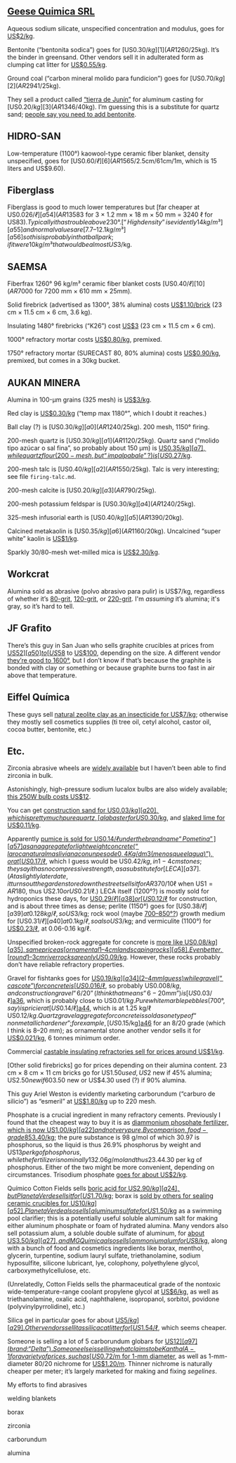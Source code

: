 [Geese Quimica SRL][4]
----------------------

[4]: http://www.geesequimica.com.ar/nosotros.html

Aqueous sodium silicate, unspecified concentration and modulus, goes
for [US$2/kg][0].

[0]: https://articulo.mercadolibre.com.ar/MLA-850465717-silige-silicato-de-sodio-para-moldeo-de-fundicion-_JM

Bentonite (“bentonita sodica”) goes for [US$0.30/kg][1]
(AR$1260/25kg).  It’s the binder in greensand.  Other vendors sell it
in adulterated form as clumping cat litter for [US$0.55/kg][a31].

[a31]: https://articulo.mercadolibre.com.ar/MLA-864265218-piedritas-aglutinantes-x-20-kg-_JM#position=10&search_layout=stack&type=item&tracking_id=a0b69fe7-df0f-4e80-90dd-b3015768d407

[1]: https://articulo.mercadolibre.com.ar/MLA-863007906-bentonita-sodica-natural-para-fundicion-_JM

Ground coal (“carbon mineral molido para fundicion”) goes for
[US$0.70/kg][2] (AR$2941/25kg).

[2]: https://articulo.mercadolibre.com.ar/MLA-863007475-carbon-mineral-molido-para-fundicion-_JM

They sell a product called [“tierra de Junín”][3] for aluminum casting
for [US$0.20/kg][3] (AR$1346/40kg).  I’m guessing this is a substitute
for quartz sand; [people say you need to add bentonite][5].

[3]: https://articulo.mercadolibre.com.ar/MLA-863010960-tierra-de-junin-moldeo-para-fundicion-_JM
[5]: https://foro.metalaficion.com/index.php?topic=9090.15

HIDRO-SAN
---------

Low-temperature (1100°) kaowool-type ceramic fiber blanket, density
unspecified, goes for [US$0.60/ℓ][6] (AR$1565/2.5cm/61cm/1m, which is
15 liters and US$9.60).

[6]: https://articulo.mercadolibre.com.ar/MLA-761438564-manta-fibra-ceramica-1100c-96k-25cmx61cmx1mts-samianto-_JM

Fiberglass
----------

Fiberglass is good to much lower temperatures but [far cheaper at
US$0.026/ℓ][a54] (AR$13583 for 3 × 1.2 mm × 18 m × 50 mm = 3240 ℓ for
US$83).  Typically it has trouble above 230°.  [“High density” is
evidently 14kg/m³][a55] and normal values are [7.7–12.1 kg/m³][a56] so
this is probably in that ballpark; if it were 10 kg/m³ that would be
almost US$3/kg.

[a56]: https://ws680.nist.gov/bees/ProductListFiles/Generic%20Fiberglass.pdf
[a55]: https://articulo.mercadolibre.com.ar/MLA-862991427-2-rollos-lana-de-vidrio-50mm-x-216m2-alta-densidad-durlock-_JM
[a54]: https://articulo.mercadolibre.com.ar/MLA-865375910-3-rollos-de-lana-de-vidrio-50mm-isofox-_JM

SAEMSA
------

Fiberfrax 1260° 96 kg/m³ ceramic fiber blanket costs [US$0.40/ℓ][10]
(AR$7000 for 7200 mm × 610 mm × 25mm).

[10]: https://articulo.mercadolibre.com.ar/MLA-861813774-manta-fibra-ceramica-1-96kgm3-465m2-unifrax-durablanket-_JM

Solid firebrick (advertised as 1300°, 38% alumina) costs
[US$1.10/brick][7] (23 cm × 11.5 cm × 6 cm, 3.6 kg).

[7]: https://articulo.mercadolibre.com.ar/MLA-623906129-ladrillo-refractario-premium-6cm-parrillas-hornos-hogares-_JM

Insulating 1480° firebricks (“K26”) cost [US$3][11] (23 cm × 11.5 cm ×
6 cm).

[11]: https://articulo.mercadolibre.com.ar/MLA-882833930-ladrillo-asilante-k26-importado-pack-6-unidades-isocel-_JM

1000° refractory mortar costs [US$0.80/kg][8], premixed.

[8]: https://articulo.mercadolibre.com.ar/MLA-833649829-pegamento-refractario-8kg-para-parrillas-y-hogares-envios-_JM

1750° refractory mortar (SURECAST 80, 80% alumina) costs
[US$0.90/kg][9], premixed, but comes in a 30kg bucket.

[9]: https://articulo.mercadolibre.com.ar/MLA-862725763-hormigon-refractario-80-alumina-surecast-80-_JM

AUKAN MINERA
------------

Alumina in 100-μm grains (325 mesh) is [US$3/kg][13].

[13]: https://articulo.mercadolibre.com.ar/MLA-816355588-alumina-calcinada-5-kgs-ceramica-refractaria-_JM

Red clay is [US$0.30/kg][14] (“temp max 1180°”, which I doubt it
reaches.)

[14]: https://articulo.mercadolibre.com.ar/MLA-617785191-arcilla-roja-molida-para-ceramica-artistica-x-25-kgs-_JM

Ball clay (?) is [US$0.30/kg][a0] (AR$1240/25kg).  200 mesh, 1150°
firing.

[a0]: https://articulo.mercadolibre.com.ar/MLA-666653326-arcilla-blanca-molida-para-ceramica-artistica-x-25-kgs-_JM

200-mesh quartz is [US$0.30/kg][a1] (AR$1120/25kg).  Quartz sand
(“molido tipo azúcar o sal fina”, so probably about 150 μm) is
[US$0.35/kg][a7], while quartz flour (200-mesh, but “impalpabale”?) is
[US$0.27/kg][a10].

[a10]: https://articulo.mercadolibre.com.ar/MLA-871259748-cuarzo-impalpable-_JM

[a1]: https://articulo.mercadolibre.com.ar/MLA-644393096-cuarzo-blanco-molido-200-bolsa-de-25-kgs-_JM
[a7]: https://articulo.mercadolibre.com.ar/MLA-929079326-arena-de-silice-cuarzo-blanco-x-10-kilos-_JM

200-mesh talc is [US$0.40/kg][a2] (AR$1550/25kg).  Talc is very
interesting; see file `firing-talc.md`.

[a61]: https://nvlpubs.nist.gov/nistpubs/jres/15/jresv15n5p551_A1b.pdf
[a2]: https://articulo.mercadolibre.com.ar/MLA-862336010-talco-200-x-25-kgs-_JM

200-mesh calcite is [US$0.20/kg][a3] (AR$790/25kg).

[a3]: https://articulo.mercadolibre.com.ar/MLA-774832026-carbonato-de-calcio-200-25-kgs-carga-mineral-_JM

200-mesh potassium feldspar is [US$0.30/kg][a4] (AR$1240/25kg).

[a4]: https://articulo.mercadolibre.com.ar/MLA-671352721-feldespato-potasico-200-25-kgs-ideal-ceramistas-_JM

325-mesh infusorial earth is [US$0.40/kg][a5] (AR$1390/20kg).

[a5]: https://articulo.mercadolibre.com.ar/MLA-820586342-tierra-diatomea-micronizada-325-insecticida-organico-20-kg-_JM

Calcined metakaolin is [US$0.35/kg][a6] (AR$1160/20kg).  Uncalcined
“super white” kaolin is [US$1/kg][a8].

[a6]: https://articulo.mercadolibre.com.ar/MLA-922333551-caolin-calcinado-en-polvo-20-kg-_JM
[a8]: https://articulo.mercadolibre.com.ar/MLA-908774018-arcilla-caolin-super-blanca-cosmetica-natural-5-kg-_JM

Sparkly 30/80-mesh wet-milled mica is [US$2.30/kg][a9].

[a9]: https://articulo.mercadolibre.com.ar/MLA-886666881-mica-molida-3080-2-kilos-_JM

Workcrat
--------

Alumina sold as abrasive (polvo abrasivo para pulir) is US$7/kg,
regardless of whether it’s [80-grit][a11], [120-grit][a13], or
[220-grit][a12].  I'm *assuming* it’s alumina; it's gray, so it’s hard
to tell.

[a13]: https://articulo.mercadolibre.com.ar/MLA-918103826-polvo-esmeril-abrasivo-2kgs-grano-120-_JM
[a12]: https://articulo.mercadolibre.com.ar/MLA-918103872-polvo-esmeril-abrasivo-2kgs-grano-220-_JM
[a11]: https://articulo.mercadolibre.com.ar/MLA-869384792-polvo-esmeril-abrasivo-2kgs-grano-80-_JM

JF Grafito
----------

There’s this guy in San Juan who sells graphite crucibles at prices
from [US$52][a50] to [US$58][a49] to [US$100][a51], depending on the
size.  A different vendor [they’re good to 1600°][a53], but I don’t
know if that’s because the graphite is bonded with clay or something
or because graphite burns too fast in air above that temperature.

[a53]: https://articulo.mercadolibre.com.ar/MLA-664397117-crisol-de-grafito-especial-horno-induccion-_JM
[a51]: https://articulo.mercadolibre.com.ar/MLA-911559627-crisol-grafito-c9-jfgrafito-_JM
[a50]: https://articulo.mercadolibre.com.ar/MLA-911561269-crisol-grafito-c15-jfgrafito-_JM
[a49]: https://articulo.mercadolibre.com.ar/MLA-911557743-crisol-grafito-c1-jfgrafito-_JM

Eiffel Química
--------------

These guys sell [natural zeolite clay as an insecticide for
US$7/kg][a94]; otherwise they mostly sell cosmetics supplies (ti tree
oil, cetyl alcohol, castor oil, cocoa butter, bentonite, etc.)

[a94]: https://articulo.mercadolibre.com.ar/MLA-767420926-zeolita-pura-activada-micronizada-500gr-oferta-_JM

Etc.
----

Zirconia abrasive wheels are [widely available][a47] but I haven’t
been able to find zirconia in bulk.

[a47]: https://articulo.mercadolibre.com.ar/MLA-922676882-disco-flap-de-zirconio-cbase-de-fibra-tyrolit-g-80-115-mm-_JM

Astonishingly, high-pressure sodium lucalox bulbs are also widely
available; [this 250W bulb costs US$12][a48].

[a48]: https://articulo.mercadolibre.com.ar/MLA-784484765-lampara-ge-lucalox-250w-e40-tubular-general-electric-_JM?searchVariation=55941831414#searchVariation=55941831414&position=2&search_layout=stack&type=item&tracking_id=192c1256-fa26-4263-bde5-8b11d20f0a44

You can get [construction sand for US$0.03/kg][a20], which is pretty
much pure quartz, [alabaster for US$0.30/kg][a19], and [slaked lime
for US$0.11/kg][a21].

Apparently [pumice is sold for US$0.14/ℓ under the brand name
“Pometina”][a57] as an aggregate for lightweight concrete (“la roca
natural mas liviana con un peso de 0,4 Kg / dm3 (menos que el agua)”),
or at [US$0.17/ℓ][a33], which I guess would be US$0.42/kg, in 1-4 cm
stones; they say it has no compressive strength, as a substitute for
[LECA][a37].  (At a slightly later date, it turns out the garden store
down the street sells it for AR$370/10ℓ when US$1 = AR$180, thus
US$2.10 or US$0.21/ℓ.)
LECA itself (1200°?) is mostly sold for hydroponics
these days, for [US$0.29/ℓ][a38] or [US$0.12/ℓ][a43] for construction,
and is about three times as dense; perlite (1150°) goes for
[US$0.38/ℓ][a39] at 0.128 kg/ℓ, so US$3/kg; rock wool (maybe
[700–850°?][rockwool]) growth medium for [US$0.31/ℓ][a40] at 0.1 kg/ℓ,
so also US$3/kg; and vermiculite (1100°) for [US$0.23/ℓ][a41], at
0.06-0.16 kg/ℓ.

[a57]: https://articulo.mercadolibre.com.ar/MLA-916925306-pomez-pometina-drenaje-hidroponia-bolsa-10-litros-aqualive-_JM?variation=82251856668

Unspecified broken-rock aggregate for concrete is [more like
US$0.08/kg][a35], same price as [ornamental 1–4 cm landscaping
rocks][a58].  Even better, [round 1–3 cm river rocks are only
US$0.09/kg][a60].  However, these rocks probably don’t have reliable
refractory properties.

Gravel for fishtanks goes for [US$0.19/kg][a34] (2–4 mm I guess) while
gravel (“cascote”) for concrete is [US$0.016/ℓ][a45], so probably
US$0.008/kg, and construction gravel “6/20” (I think that means “6-20
mm”) is [US$0.03/ℓ][a36], which is probably close to US$0.01/kg.  Pure
white marble pebbles (700°, say) is pricier at [US$0.14/ℓ][a44], which
is at 1.25 kg/ℓ US$0.12/kg.  Quartz gravel aggregate for concrete is
sold as one type of “nonmetallic hardener”; for example,
[US$0.15/kg][a46] for an 8/20 grade (which I think is 8–20 mm); as
ornamental stone another vendor sells it for [US$0.021/kg][a95], 6
tonnes minimum order.

[a95]: https://articulo.mercadolibre.com.ar/MLA-692042427-cuarzo-en-piedras-ornamentacion-decoracion-jardin-x-1000-kg-_JM
[a60]: https://articulo.mercadolibre.com.ar/MLA-870459862-piedra-canto-rodado-clasico-x-25-kg-jardin-deco-paisajismo-_JM
[a58]: https://articulo.mercadolibre.com.ar/MLA-620729919-piedra-partida-mar-del-plata-decoracion-jardineria-oferta-_JM
[a46]: https://articulo.mercadolibre.com.ar/MLA-793279546-endurecedor-no-metalico-natural-cuarzo-820-x-50-kg-_JM
[a45]: https://articulo.mercadolibre.com.ar/MLA-871458844-cascote-picado-a-granel-x-1m3-_JM
[a44]: https://articulo.mercadolibre.com.ar/MLA-756297486-piedra-partida-100-blanca-marmol-brillante-x-m3-1250-kg-_JM
[a43]: https://articulo.mercadolibre.com.ar/MLA-850159939-piedra-leca-venta-x-m3-_JMp
[rockwool]: https://en.wikipedia.org/wiki/Mineral_wool#Use
[a41]: https://articulo.mercadolibre.com.ar/MLA-917323496-vermiculita-intersum-50-dm3-salamanca-grow-_JM?searchVariation=82489871401
[a40]: https://articulo.mercadolibre.com.ar/MLA-867955819-lana-de-roca-hidroponia-x-metro-lineal-100x10x2cm-_JM
[a39]: https://articulo.mercadolibre.com.ar/MLA-886059515-perlita-5-l-terrafertil-acondiciona-sustratos-salamanca-_JM
[a38]: https://articulo.mercadolibre.com.ar/MLA-903394937-leca-terrafertil-20-litros-drenaje-hidroponia-aqualive-_JM
[a36]: https://articulo.mercadolibre.com.ar/MLA-906821632-piedra-620-suelta-x-m3-de-construccion-envio-con-volcador-_JM
[a37]: https://en.wikipedia.org/wiki/Expanded_clay_aggregate
[a35]: https://articulo.mercadolibre.com.ar/MLA-614402000-piedra-partida-x-bolsa-sellada-_JM
[a34]: https://articulo.mercadolibre.com.ar/MLA-830191027-granza-grava-piedras-para-pecera-acuario-estanque-8-kilos-_JM
[a33]: https://articulo.mercadolibre.com.ar/MLA-688969171-pometina-agregado-ultraliviano-contrapiso-reemplaza-la-leca-_JM?variation=33972315808
[a21]: https://articulo.mercadolibre.com.ar/MLA-823843327-cal-cacique-plus-x-20-kg-5-baldes-_JM
[a19]: https://articulo.mercadolibre.com.ar/MLA-848250344-yeso-yemaco-comun-durlock-x-40-kg-_JM
[a20]: https://articulo.mercadolibre.com.ar/MLA-856933135-bolson-arena-zona-norte-construccion-_JM

Commercial [castable insulating refractories sell for prices around
US$1/kg][a42].

[a42]: https://www.azom.com/article.aspx?ArticleID=13310

[Other solid firebricks] go for prices depending on their alumina
content.  23 cm × 8 cm × 11 cm bricks go for US$1.50 used, US$2 new if
45% alumina; US$2.50 new if 60% alumina; US$3.50 new or US$4.30 used
(?) if 90% alumina.

[12]: https://articulo.mercadolibre.com.ar/MLA-907270537-ladrillo-refractario-de-45-y-60-de-alumina-mullite-90-_JM

This guy Ariel Weston is evidently marketing carborundum (“carburo de silicio”) as
“esmeril” at [US$1.80/kg][a14] up to 220 mesh.

[a14]: https://articulo.mercadolibre.com.ar/MLA-926775592-grano-abrasivo-polvo-esmeril-_JM

Phosphate is a crucial ingredient in many refractory cements.
Previously I found that the cheapest way to buy it is as [diammonium
phosphate fertilizer, which is now US$1.00/kg][a22] and not very pure.
By comparison, food-grade 85% phosphoric acid is [US$3.40/kg][a23];
the pure substance is 98 g/mol of which 30.97 is phosphorus, so the
liquid is thus 26.9% phosphorus by weight and US$13 per kg of
phosphorus, while the fertilizer is nominally 132.06 g/mol and thus
23.4% phosphorus by weight and US$4.30 per kg of phosphorus.  Either
of the two might be more convenient, depending on circumstances.
Trisodium phosphate [goes for about US$2/kg][a30].

[a30]: https://articulo.mercadolibre.com.ar/MLA-788648580-fosfato-trisodico-_JM
[a22]: https://articulo.mercadolibre.com.ar/MLA-768661192-fosfato-diamonico-25kg-fertilizante-iniciador-profertil-_JM
[a23]: https://articulo.mercadolibre.com.ar/MLA-912086481-acido-fosforico-85-2-kg-quimica-cotton-fields--_JM

Químico Cotton Fields sells [boric acid for US$2.90/kg][a24], but
Planeta Verde sells it for [US$1.70/kg][a25]; borax is [sold by others
for sealing ceramic crucibles for US$10/kg][a52].  Planeta Verde also
sells [aluminum sulfate for US$1.50/kg][a26] as a swimming pool
clarifier; this is a potentially useful soluble aluminum salt for
making either aluminum phosphate or foam of hydrated alumina.  Many
vendors also sell potassium alum, a soluble double sulfate of
aluminum, for [about US$3.50/kg][a27], and MG Química also sells
[ammonium alum for US$8/kg][a28], along with a bunch of food and
cosmetics ingredients like borax, menthol, glycerin, turpentine,
sodium lauryl sulfate, triethanolamine, sodium hyposulfite, silicone
lubricant, lye, colophony, polyethylene glycol,
carboxymethylcellulose, etc.

[a52]: https://articulo.mercadolibre.com.ar/MLA-666185500-borax-para-curar-crisoles-envase-por-150-gr-_JM
[a28]: https://articulo.mercadolibre.com.ar/MLA-929266903-alumbre-de-amonio-1000g-_JM
[a27]: https://articulo.mercadolibre.com.ar/MLA-709877402-alumbre-de-potasio-1-kilo-_JM
[a26]: https://articulo.mercadolibre.com.ar/MLA-908963892-sulfato-de-aluminio-x-1-kg-clarificador-decantador-pileta-_JM
[a25]: https://articulo.mercadolibre.com.ar/MLA-907824103-fertilizante-acido-borico-pureza-999-x-1-kg-fertirriego-_JM
[a24]: https://articulo.mercadolibre.com.ar/MLA-905207719-acido-borico-x-1kg-adios-a-las-cucarachas-_JM

(Unrelatedly, Cotton Fields sells the pharmaceutical grade of the
nontoxic wide-temperature-range coolant propylene glycol at
[US$6/kg][a96], as well as triethanolamine, oxalic acid, naphthalene,
isopropanol, sorbitol, povidone (polyvinylpyrrolidine), etc.)

[a96]: https://articulo.mercadolibre.com.ar/MLA-916894954-propilenglicol-x-5-kg-usp-calidad-premium-quimica-cotton-_JM

Silica gel in particular goes for about [US$5/kg][a29].  Other vendors
sell it as silica cat litter for [US$1.54/ℓ][a32], which seems
cheaper.

[a32]: https://articulo.mercadolibre.com.ar/MLA-831503618-piedra-silica-sanitarias-can-cat-gato-persa-mascotas-76lts-_JM
[a29]: https://articulo.mercadolibre.com.ar/MLA-882382467-silicagel-blanca-en-esferas-sin-indicador-1000g-_JM

Someone is selling a lot of 5 carborundum globars for [US$12][a97]
(brand: “Delta”).  Someone else is selling what claims to be Kanthal
A-1 for a variety of prices, such as [US$0.72/m for 1-mm
diameter][a98], as well as 1-mm-diameter 80/20 nichrome for
[US$1.20/m][a99].  Thinner nichrome is naturally cheaper per meter;
it’s largely marketed for making and fixing *segelines*.

[a99]: https://articulo.mercadolibre.com.ar/MLA-841262145-nicrom-8020-alambre-100-mm-por-10-mts-resistencias-_JM
[a98]: https://articulo.mercadolibre.com.ar/MLA-688722892-kanthal-a1-alambre-100-mm-por-10-mts-resistencias-_JM
[a97]: https://articulo.mercadolibre.com.ar/MLA-908330703-5-barras-resistencias-electricas-carburo-de-silicio-globar-_JM

My efforts to find abrasives

welding blankets

borax

zirconia

carborundum

alumina

